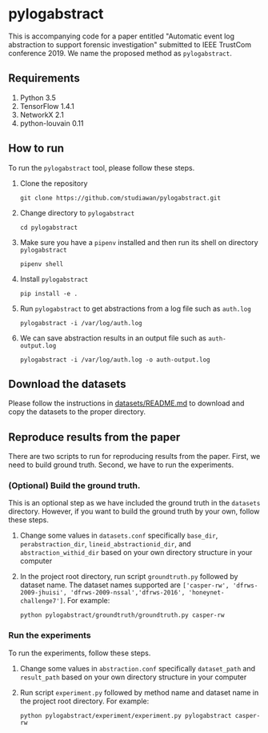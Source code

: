 # pylogabstract
This is accompanying code for a paper entitled "Automatic event log abstraction to support forensic investigation" submitted to IEEE TrustCom conference 2019. We name the proposed method as `pylogabstract`.

## Requirements
1. Python 3.5
2. TensorFlow 1.4.1
3. NetworkX 2.1
4. python-louvain 0.11

## How to run
To run the `pylogabstract` tool, please follow these steps.

1. Clone the repository

   `git clone https://github.com/studiawan/pylogabstract.git`

2. Change directory to `pylogabstract`

   `cd pylogabstract`

3. Make sure you have a `pipenv` installed and then run its shell on directory `pylogabstract`

    `pipenv shell`

4. Install `pylogabstract`

   `pip install -e .`

5. Run `pylogabstract` to get abstractions from a log file such as `auth.log`

   `pylogabstract -i /var/log/auth.log`

6. We can save abstraction results in an output file such as `auth-output.log`

   `pylogabstract -i /var/log/auth.log -o auth-output.log`

## Download the datasets

Please follow the instructions in [datasets/README.md](https://github.com/studiawan/pylogabstract/tree/master/datasets) to download and copy the datasets to the proper directory.

## Reproduce results from the paper

There are two scripts to run for reproducing results from the paper. First, we need to build ground truth. Second, we have to run the experiments. 

### (Optional) Build the ground truth. 

This is an optional step as we have included the ground truth in the `datasets` directory. However, if you want to build the ground truth by your own, follow these steps. 

1. Change some values in `datasets.conf` specifically `base_dir`, `perabstraction_dir`, `lineid_abstractionid_dir`, and `abstraction_withid_dir` based on your own directory structure in your computer

2. In the project root directory, run script `groundtruth.py` followed by dataset name. The dataset names supported are `['casper-rw', 'dfrws-2009-jhuisi', 'dfrws-2009-nssal','dfrws-2016', 'honeynet-challenge7']`. For example:

   `python pylogabstract/groundtruth/groundtruth.py casper-rw`

### Run the experiments

To run the experiments, follow these steps. 

1. Change some values in `abstraction.conf` specifically `dataset_path` and `result_path` based on your own directory structure in your computer

2. Run script `experiment.py` followed by method name and dataset name in the project root directory. For example:

   `python pylogabstract/experiment/experiment.py pylogabstract casper-rw`